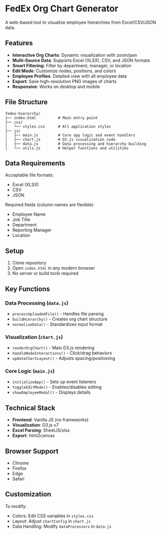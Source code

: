 # FedEx Org Chart Generator  

A web-based tool to visualize employee hierarchies from Excel/CSV/JSON data.  

## Features  

- **Interactive Org Charts**: Dynamic visualization with zoom/pan  
- **Multi-Source Data**: Supports Excel (XLSX), CSV, and JSON formats  
- **Smart Filtering**: Filter by department, manager, or location  
- **Edit Mode**: Customize nodes, positions, and colors  
- **Employee Profiles**: Detailed view with all employee data  
- **Export**: Save high-resolution PNG images of charts  
- **Responsive**: Works on desktop and mobile  

## File Structure  

```
fedex-hierarchy/  
├── index.html          # Main entry point  
├── css/  
│   └── styles.css      # All application styles  
├── js/  
│   ├── main.js         # Core app logic and event handlers  
│   ├── chart.js        # D3.js visualization code  
│   ├── data.js         # Data processing and hierarchy building  
│   └── utils.js        # Helper functions and utilities  
```  

## Data Requirements  

Acceptable file formats:  
- Excel (XLSX)  
- CSV  
- JSON  

Required fields (column names are flexible):  
- Employee Name  
- Job Title  
- Department  
- Reporting Manager  
- Location  

## Setup  

1. Clone repository  
2. Open `index.html` in any modern browser  
3. No server or build tools required  

## Key Functions  

### Data Processing (`data.js`)  
- `processUploadedFile()` - Handles file parsing  
- `buildHierarchy()` - Creates org chart structure  
- `normalizeData()` - Standardizes input format  

### Visualization (`chart.js`)  
- `renderOrgChart()` - Main D3.js rendering  
- `handleNodeInteractions()` - Click/drag behaviors  
- `updateChartLayout()` - Adjusts spacing/positioning  

### Core Logic (`main.js`)  
- `initializeApp()` - Sets up event listeners  
- `toggleEditMode()` - Enables/disables editing  
- `showEmployeeModal()` - Displays details  

## Technical Stack  

- **Frontend**: Vanilla JS (no frameworks)  
- **Visualization**: D3.js v7  
- **Excel Parsing**: SheetJS/xlsx  
- **Export**: html2canvas  

## Browser Support  

- Chrome 
- Firefox 
- Edge 
- Safari 

## Customization  

To modify:  
- Colors: Edit CSS variables in `styles.css`  
- Layout: Adjust `chartConfig` in `chart.js`  
- Data Handling: Modify `dataProcessors` in `data.js`  
